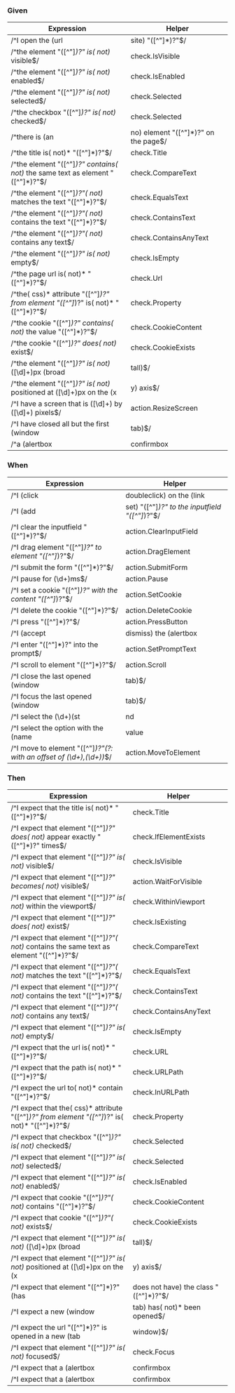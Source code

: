 ### Given

| Expression                                                                                     | Helper                       | 
|------------------------------------------------------------------------------------------------|------------------------------|
|/^I open the (url|site) "([^"]*)?"$/                                                            | action.Open                  |
|/^the element "([^"]*)?" is( not)* visible$/                                                    | check.IsVisible              |
|/^the element "([^"]*)?" is( not)* enabled$/                                                    | check.IsEnabled              |
|/^the element "([^"]*)?" is( not)* selected$/                                                   | check.Selected               |
|/^the checkbox "([^"]*)?" is( not)* checked$/                                                   | check.Selected               |
|/^there is (an|no) element "([^"]*)?" on the page$/                                             | check.ElementExists          |
|/^the title is( not)* "([^"]*)?"$/                                                              | check.Title                  |
|/^the element "([^"]*)?" contains( not)* the same text as element "([^"]*)?"$/                  | check.CompareText            |
|/^the element "([^"]*)?"( not)* matches the text "([^"]*)?"$/                                   | check.EqualsText             |
|/^the element "([^"]*)?"( not)* contains the text "([^"]*)?"$/                                  | check.ContainsText           |
|/^the element "([^"]*)?"( not)* contains any text$/                                             | check.ContainsAnyText        |
|/^the element "([^"]*)?" is( not)* empty$/                                                      | check.IsEmpty                |
|/^the page url is( not)* "([^"]*)?"$/                                                           | check.Url                    |
|/^the( css)* attribute "([^"]*)?" from element "([^"]*)?" is( not)* "([^"]*)?"$/                | check.Property               |
|/^the cookie "([^"]*)?" contains( not)* the value "([^"]*)?"$/                                  | check.CookieContent          |
|/^the cookie "([^"]*)?" does( not)* exist$/                                                     | check.CookieExists           |
|/^the element "([^"]*)?" is( not)* ([\d]+)px (broad|tall)$/                                     | check.Dimension              |
|/^the element "([^"]*)?" is( not)* positioned at ([\d]+)px on the (x|y) axis$/                  | check.Offset                 |
|/^I have a screen that is ([\d]+) by ([\d]+) pixels$/                                           | action.ResizeScreen          |
|/^I have closed all but the first (window|tab)$/                                                | action.CloseAllButFirstTab   |
|/^a (alertbox|confirmbox|prompt) is( not)* opened$/                                             | check.Modal                  |

### When

| Expression                                                                                     | Helper                       |   
|------------------------------------------------------------------------------------------------|------------------------------|
|/^I (click|doubleclick) on the (link|button|element) "([^"]*)?"$/                               | action.ClickElement          |
|/^I (add|set) "([^"]*)?" to the inputfield "([^"]*)?"$/                                         | action.SetInputField         |
|/^I clear the inputfield "([^"]*)?"$/                                                           | action.ClearInputField       |
|/^I drag element "([^"]*)?" to element "([^"]*)?"$/                                             | action.DragElement           |
|/^I submit the form "([^"]*)?"$/                                                                | action.SubmitForm            |
|/^I pause for (\d+)ms$/                                                                         | action.Pause                 |
|/^I set a cookie "([^"]*)?" with the content "([^"]*)?"$/                                       | action.SetCookie             |
|/^I delete the cookie "([^"]*)?"$/                                                              | action.DeleteCookie          |
|/^I press "([^"]*)?"$/                                                                          | action.PressButton           |
|/^I (accept|dismiss) the (alertbox|confirmbox|prompt)$/                                         | action.HandleModal           |
|/^I enter "([^"]*)?" into the prompt$/                                                          | action.SetPromptText         |
|/^I scroll to element "([^"]*)?"$/                                                              | action.Scroll                |
|/^I close the last opened (window|tab)$/                                                        | action.CloseLastOpenedWindow |
|/^I focus the last opened (window|tab)$/                                                        | action.FocusLastOpenedWindow |
|/^I select the (\d+)(st|nd|rd|th) option for element "([^"]*)?"$/                               | action.SelectOptionByIndex   |
|/^I select the option with the (name|value|text) "([^"]*)?" for element "([^"]*)?"$/            | action.SelectOption          |
|/^I move to element "([^"]*)?"(?: with an offset of (\d+),(\d+))*$/                             | action.MoveToElement         |

### Then

| Expression                                                                                     | Helper                       |   
|------------------------------------------------------------------------------------------------|------------------------------|
|/^I expect that the title is( not)* "([^"]*)?"$/                                                | check.Title                  |
|/^I expect that element "([^"]*)?" does( not)* appear exactly "([^"]*)?" times$/                | check.IfElementExists        |
|/^I expect that element "([^"]*)?" is( not)* visible$/                                          | check.IsVisible              |
|/^I expect that element "([^"]*)?" becomes( not)* visible$/                                     | action.WaitForVisible        |
|/^I expect that element "([^"]*)?" is( not)* within the viewport$/                              | check.WithinViewport         |
|/^I expect that element "([^"]*)?" does( not)* exist$/                                          | check.IsExisting             |
|/^I expect that element "([^"]*)?"( not)* contains the same text as element "([^"]*)?"$/        | check.CompareText            |
|/^I expect that element "([^"]*)?"( not)* matches the text "([^"]*)?"$/                         | check.EqualsText             |
|/^I expect that element "([^"]*)?"( not)* contains the text "([^"]*)?"$/                        | check.ContainsText           |
|/^I expect that element "([^"]*)?"( not)* contains any text$/                                   | check.ContainsAnyText        |
|/^I expect that element "([^"]*)?" is( not)* empty$/                                            | check.IsEmpty                |
|/^I expect that the url is( not)* "([^"]*)?"$/                                                  | check.URL                    |
|/^I expect that the path is( not)* "([^"]*)?"$/                                                 | check.URLPath                |
|/^I expect the url to( not)* contain "([^"]*)?"$/                                               | check.InURLPath              |
|/^I expect that the( css)* attribute "([^"]*)?" from element "([^"]*)?" is( not)* "([^"]*)?"$/  | check.Property               |
|/^I expect that checkbox "([^"]*)?" is( not)* checked$/                                         | check.Selected               |
|/^I expect that element "([^"]*)?" is( not)* selected$/                                         | check.Selected               |
|/^I expect that element "([^"]*)?" is( not)* enabled$/                                          | check.IsEnabled              |
|/^I expect that cookie "([^"]*)?"( not)* contains "([^"]*)?"$/                                  | check.CookieContent          |
|/^I expect that cookie "([^"]*)?"( not)* exists$/                                               | check.CookieExists           |
|/^I expect that element "([^"]*)?" is( not)* ([\d]+)px (broad|tall)$/                           | check.Dimension              |
|/^I expect that element "([^"]*)?" is( not)* positioned at ([\d]+)px on the (x|y) axis$/        | check.Offset                 |
|/^I expect that element "([^"]*)?" (has|does not have) the class "([^"]*)?"$/                   | check.Class                  |
|/^I expect a new (window|tab) has( not)* been opened$/                                          | check.NewWindow              |
|/^I expect the url "([^"]*)?" is opened in a new (tab|window)$/                                 | check.IsOpenedInNewWindow    |
|/^I expect that element "([^"]*)?" is( not)* focused$/                                          | check.Focus                  |
|/^I expect that a (alertbox|confirmbox|prompt) is( not)* opened$/                               | check.Modal                  |
|/^I expect that a (alertbox|confirmbox|prompt)( not)* contains the text "([^"]*)?"$/            | check.ModalText              |
 